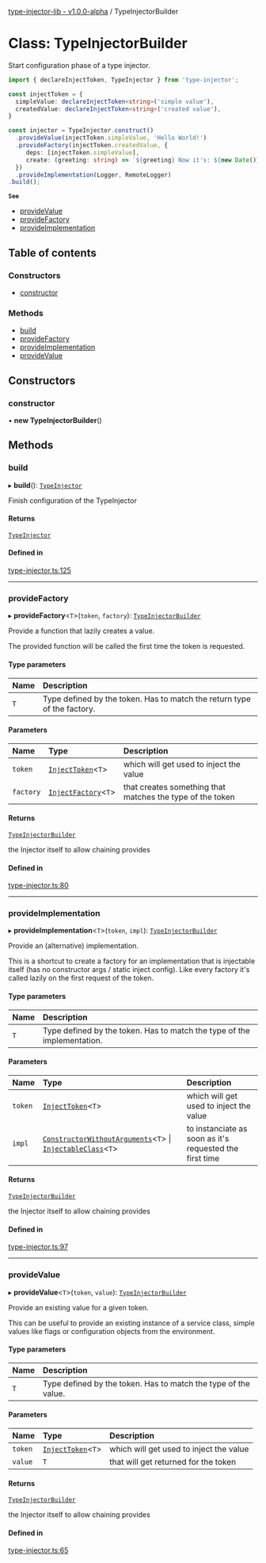 [type-injector-lib - v1.0.0-alpha](../README.md) / TypeInjectorBuilder

# Class: TypeInjectorBuilder

Start configuration phase of a type injector.

```typescript
import { declareInjectToken, TypeInjector } from 'type-injector';

const injectToken = {
  simpleValue: declareInjectToken<string>('simple value'),
  createdValue: declareInjectToken<string>('created value'),
}

const injector = TypeInjector.construct()
  .provideValue(injectToken.simpleValue, 'Hello World!')
  .provideFactory(injectToken.createdValue, {
     deps: [injectToken.simpleValue],
     create: (greeting: string) => `${greeting} Now it's: ${new Date()}`,
  })
  .provideImplementation(Logger, RemoteLogger)
.build();
```

**`See`**

 - [provideValue](TypeInjectorBuilder.md#providevalue)
 - [provideFactory](TypeInjectorBuilder.md#providefactory)
 - [provideImplementation](TypeInjectorBuilder.md#provideimplementation)

## Table of contents

### Constructors

- [constructor](TypeInjectorBuilder.md#constructor)

### Methods

- [build](TypeInjectorBuilder.md#build)
- [provideFactory](TypeInjectorBuilder.md#providefactory)
- [provideImplementation](TypeInjectorBuilder.md#provideimplementation)
- [provideValue](TypeInjectorBuilder.md#providevalue)

## Constructors

### constructor

• **new TypeInjectorBuilder**()

## Methods

### build

▸ **build**(): [`TypeInjector`](TypeInjector.md)

Finish configuration of the TypeInjector

#### Returns

[`TypeInjector`](TypeInjector.md)

#### Defined in

[type-injector.ts:125](https://github.com/e-hein/type-inject/blob/d186a3a/src/type-injector.ts#L125)

___

### provideFactory

▸ **provideFactory**<`T`\>(`token`, `factory`): [`TypeInjectorBuilder`](TypeInjectorBuilder.md)

Provide a function that lazily creates a value.

The provided function will be called the first time the token is requested.

#### Type parameters

| Name | Description |
| :------ | :------ |
| `T` | Type defined by the token. Has to match the return type of the factory. |

#### Parameters

| Name | Type | Description |
| :------ | :------ | :------ |
| `token` | [`InjectToken`](../README.md#injecttoken)<`T`\> | which will get used to inject the value |
| `factory` | [`InjectFactory`](../interfaces/InjectFactory.md)<`T`\> | that creates something that matches the type of the token |

#### Returns

[`TypeInjectorBuilder`](TypeInjectorBuilder.md)

the Injector itself to allow chaining provides

#### Defined in

[type-injector.ts:80](https://github.com/e-hein/type-inject/blob/d186a3a/src/type-injector.ts#L80)

___

### provideImplementation

▸ **provideImplementation**<`T`\>(`token`, `impl`): [`TypeInjectorBuilder`](TypeInjectorBuilder.md)

Provide an (alternative) implementation.

This is a shortcut to create a factory for an implementation
that is injectable itself (has no constructor args / static inject config).
Like every factory it's called lazily on the first request of the token.

#### Type parameters

| Name | Description |
| :------ | :------ |
| `T` | Type defined by the token. Has to match the type of the implementation. |

#### Parameters

| Name | Type | Description |
| :------ | :------ | :------ |
| `token` | [`InjectToken`](../README.md#injecttoken)<`T`\> | which will get used to inject the value |
| `impl` | [`ConstructorWithoutArguments`](../README.md#constructorwithoutarguments)<`T`\> \| [`InjectableClass`](../README.md#injectableclass)<`T`\> | to instanciate as soon as it's requested the first time |

#### Returns

[`TypeInjectorBuilder`](TypeInjectorBuilder.md)

the Injector itself to allow chaining provides

#### Defined in

[type-injector.ts:97](https://github.com/e-hein/type-inject/blob/d186a3a/src/type-injector.ts#L97)

___

### provideValue

▸ **provideValue**<`T`\>(`token`, `value`): [`TypeInjectorBuilder`](TypeInjectorBuilder.md)

Provide an existing value for a given token.

This can be useful to provide an existing instance of a
service class, simple values like flags or configuration objects
from the environment.

#### Type parameters

| Name | Description |
| :------ | :------ |
| `T` | Type defined by the token. Has to match the type of the value. |

#### Parameters

| Name | Type | Description |
| :------ | :------ | :------ |
| `token` | [`InjectToken`](../README.md#injecttoken)<`T`\> | which will get used to inject the value |
| `value` | `T` | that will get returned for the token |

#### Returns

[`TypeInjectorBuilder`](TypeInjectorBuilder.md)

the Injector itself to allow chaining provides

#### Defined in

[type-injector.ts:65](https://github.com/e-hein/type-inject/blob/d186a3a/src/type-injector.ts#L65)
